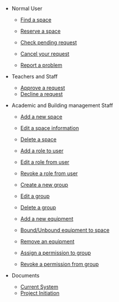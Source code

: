 * Normal User
  * [Find a space](/client/search-for-space.md)
  * [Reserve a space](/client/reserve-a-space.md)

  * [Check pending request](/client/check-reqest.md)
  * [Cancel your request](/client/cancel-a-request.md)

  * [Report a problem](/client/report-a-problem.md)

* Teachers and Staff
  * [Approve a request](/approver/approve-request.md)
  * [Decline a request](/approver/decline-request.md)

* Academic and Building management Staff
  * [Add a new space](/admin/add-space.md)
  * [Edit a space information](/admin/edit-space.md)
  * [Delete a space](/admin/delete-space.md)

  * [Add a role to user](/admin/add-role.md)
  * [Edit a role from user](/admin/edit-role.md)
  * [Revoke a role from user](/admin/remove-role.md)

  * [Create a new group](/admin/create-group.md)
  * [Edit a group](/admin/edit-group.md)
  * [Delete a group](/admin/delete-group.md)

  * [Add a new equipment](/admin/add-material.md)
  * [Bound/Unbound equipment to space](/admin/bound-material.md)
  * [Remove an equipment](/admin/delete-material.md)

  * [Assign a permission to group](/admin/assign-permission.md)
  * [Revoke a permission from group](/admin/remove-permission.md)

* Documents
  * [Current System](/others/current-system.md)
  * [Project Initiation](/others/project-initiation.md) 

